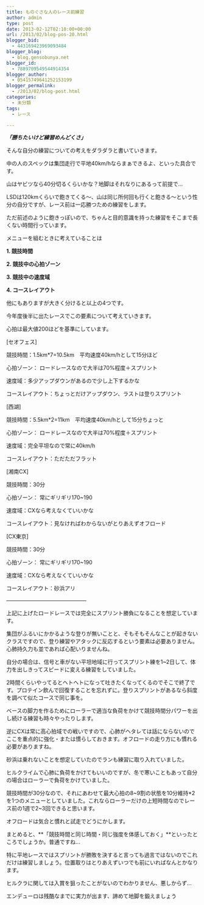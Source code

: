 ```yaml
---
title: ものぐさな人のレース前練習
author: admin
type: post
date: 2013-02-12T02:10:00+00:00
url: /2013/02/blog-pos-20.html
blogger_bid:
  - 443169423969093484
blogger_blog:
  - blog.gensobunya.net
blogger_id:
  - 7889709549544914354
blogger_author:
  - 05415749641252153199
blogger_permalink:
  - /2013/02/blog-post.html
categories:
  - 未分類
tags:
  - レース

---
```

**_「勝ちたいけど練習めんどくさ」_**

そんな自分の練習についての考えをダラダラと書いていきます。
  
中の人のスペックは集団走行で平地40km/hならまぁできるよ、といった具合です。
  
山はヤビツなら40分切るくらいかな？地脚はそれなりにあるって前提で…

LSDは120kmくらいで飽きてくる～、山は同じ所何回も行くと飽きる～という性分の自分ですが、レース前は一応勝つための練習をします。
  
ただ前述のように飽きっぽいので、ちゃんと目的意識を持った練習をそこまで長くない時間行っています。

メニューを組むときに考えていることは

**1. 競技時間**
  
**2. 競技中の心拍ゾーン**
  
**3. 競技中の速度域**
  
**4. コースレイアウト**

他にもありますが大きく分けると以上の4つです。

今年度後半に出たレースでこの要素について考えていきます。
  
心拍は最大値200ほどを基準にしています。

[セオフェス]
  
競技時間：1.5km*7=10.5km　平均速度40km/hとして15分ほど
  
心拍ゾーン： ロードレースなので大半は70%程度＋スプリント
  
速度域：多少アップダウンがあるので少し上下するかな
  
コースレイアウト：ちょっとだけアップダウン、ラストは登りスプリント

[西湖]
  
競技時間：5.5km*2=11km　平均速度40km/hとして15分ちょっと
  
心拍ゾーン： ロードレースなので大半は70%程度＋スプリント
  
速度域：完全平坦なので常に40km/h
  
コースレイアウト：ただただフラット

[湘南CX]
  
競技時間：30分
  
心拍ゾーン： 常にギリギリ170~190
  
速度域：CXなら考えなくていいかな
  
コースレイアウト：見なければわからないがとりあえずオフロード

[CX東京]
  
競技時間：30分
  
心拍ゾーン： 常にギリギリ170~190
  
速度域：CXなら考えなくていいかな
  
コースレイアウト：砂浜アリ

&#8212;&#8212;&#8212;&#8212;&#8212;&#8212;&#8212;&#8212;&#8212;&#8212;&#8212;&#8212;&#8212;&#8212;&#8212;
  
上記に上げたロードレースでは完全にスプリント勝負になることを想定しています。
  
集団がふるいにかかるような登りが無いことと、そもそもそんなことが起きないクラスですので、登り練習やアタックに反応するという要素は必要ありません。心肺持久力も並であれば心配いりませんね。

自分の場合は、信号と車がない平坦地域に行ってスプリント練を1~2日して、体力を出しきってスピードに変える練習をしていました。
  
2時間くらいやってるとヘトヘトになって吐きたくなってくるのでそこで終了です。プロテイン飲んで回復することを忘れずに。登りスプリントがあるなら斜度を調べて似たコースで同じ事を。
  
ベースの脚力を作るためにローラーで適当な負荷をかけて競技時間分パワーを出し続ける練習も時々やったりします。

逆にCXは常に高心拍域での戦いですので、心肺がヘタレては話にならないのでここを重点的に強化・または慣らしておきます。オフロードの走り方にも慣れる必要がありますね。
  
砂浜は乗れないことを想定していたのでランも練習に取り入れていました。

ヒルクライムで心肺に負荷をかけてもいいのですが、冬で寒いこともあって自分の場合はローラーで負荷をかけていました。
  
競技時間が30分なので、それにあわせて最大心拍の8~9割の状態を10分維持*2を1つのメニューとしていました。これならローラーだけの上短時間なのでレース前の1週で2~3回できると思います。
  
オフロードは気合と慣れと試走でどうにかします。

まとめると、**「競技時間と同じ時間・同じ強度を体感しておく」**といったところでしょうか。普通ですね…
  
特に平地レースではスプリントが勝敗を決すると言っても過言ではないのでこれだけは練習しましょう。位置取りはとりあえずいつでも前にいればなんとかなります。
  
ヒルクラに関しては入賞を狙ったことがないのでわかりません、悪しからず…
  
エンデューロは残酷なまでに実力が出ます、諦めて地脚を鍛えましょう



<!-- WP QUADS Content Ad Plugin v. 1.6.0 -->

<div class="quads-location quads-ad1" id="quads-ad1" style="float:none;margin:0px;">
  <!-- gensou-cycle_banner2_AdSense3_1x1_as -->
  
  <ins class="adsbygoogle"
     style="display:block"
     data-ad-client="ca-pub-0056151430743709"
     data-ad-slot="4152578227"
     data-ad-format="auto"></ins>
</div>